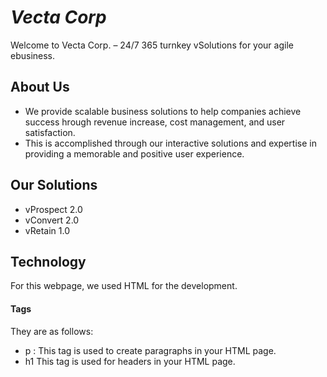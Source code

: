 # _Vecta Corp_
Welcome to Vecta Corp. – 24/7 365 turnkey vSolutions for your agile ebusiness.


## About Us

- We provide scalable business solutions to help companies achieve success hrough revenue increase, cost management, and user satisfaction.
- This is accomplished through our interactive solutions and expertise in providing a memorable and positive user experience.
## Our Solutions
- vProspect 2.0 
- vConvert 2.0
- vRetain 1.0

## Technology
For this webpage, we used HTML for the development.
#### Tags 
They are as follows:
- p : This tag is used to create paragraphs in your HTML page.
- h1  This tag is used for headers in your HTML page.


